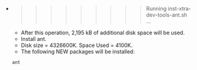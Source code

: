 * >>>>>>>>> Running inst-xtra-dev-tools-ant.sh ...
  * After this operation, 2,195 kB of additional disk space will be used.
  * Install ant.
  * Disk size = 4326600K. Space Used = 4100K.
  * The following NEW packages will be installed:
  ```bash
  ant
  ```
